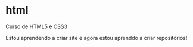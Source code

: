 # html
 Curso de HTML5 e CSS3

 Estou aprendendo a criar site e agora estou aprenddo a criar repositórios!
